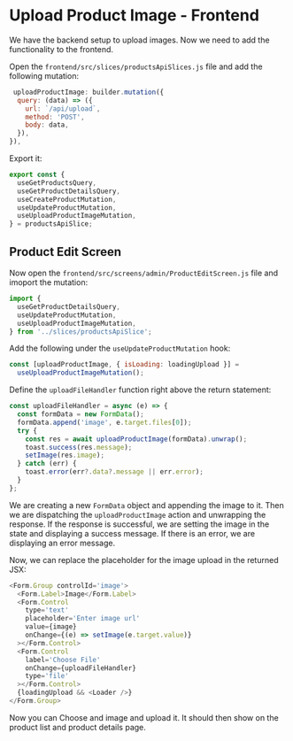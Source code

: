 # Upload Product Image - Frontend

We have the backend setup to upload images. Now we need to add the functionality to the frontend.

Open the `frontend/src/slices/productsApiSlices.js` file and add the following mutation:

```js
 uploadProductImage: builder.mutation({
  query: (data) => ({
    url: `/api/upload`,
    method: 'POST',
    body: data,
  }),
}),
```

Export it:

```js
export const {
  useGetProductsQuery,
  useGetProductDetailsQuery,
  useCreateProductMutation,
  useUpdateProductMutation,
  useUploadProductImageMutation,
} = productsApiSlice;
```

## Product Edit Screen

Now open the `frontend/src/screens/admin/ProductEditScreen.js` file and imoport the mutation:

```js
import {
  useGetProductDetailsQuery,
  useUpdateProductMutation,
  useUploadProductImageMutation,
} from '../slices/productsApiSlice';
```

Add the following under the `useUpdateProductMutation` hook:

```js
const [uploadProductImage, { isLoading: loadingUpload }] =
  useUploadProductImageMutation();
```

Define the `uploadFileHandler` function right above the return statement:

```js
const uploadFileHandler = async (e) => {
  const formData = new FormData();
  formData.append('image', e.target.files[0]);
  try {
    const res = await uploadProductImage(formData).unwrap();
    toast.success(res.message);
    setImage(res.image);
  } catch (err) {
    toast.error(err?.data?.message || err.error);
  }
};
```

We are creating a new `FormData` object and appending the image to it. Then we are dispatching the `uploadProductImage` action and unwrapping the response. If the response is successful, we are setting the image in the state and displaying a success message. If there is an error, we are displaying an error message.

Now, we can replace the placeholder for the image upload in the returned JSX:

```js
<Form.Group controlId='image'>
  <Form.Label>Image</Form.Label>
  <Form.Control
    type='text'
    placeholder='Enter image url'
    value={image}
    onChange={(e) => setImage(e.target.value)}
  ></Form.Control>
  <Form.Control
    label='Choose File'
    onChange={uploadFileHandler}
    type='file'
  ></Form.Control>
  {loadingUpload && <Loader />}
</Form.Group>
```

Now you can Choose and image and upload it. It should then show on the product list and product details page.
